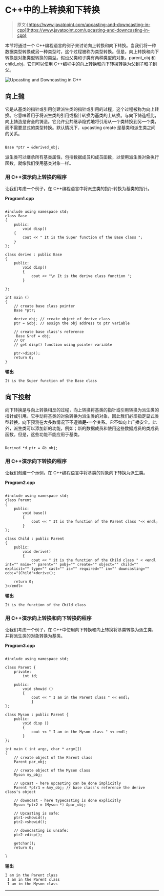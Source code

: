 # C++中的上转换和下转换

> 原文:[https://www.javatpoint.com/upcasting-and-downcasting-in-cpp](https://www.javatpoint.com/upcasting-and-downcasting-in-cpp)

本节将通过一个 C++编程语言的例子来讨论向上转换和向下转换。当我们将一种数据类型转换成另一种类型时，这个过程被称为类型转换。但是，向上转换和向下转换是对象类型转换的类型。假设父类和子类有两种类型的对象，parent_obj 和 child_obj，它们可以使用 C++编程中的向上转换和向下转换转换为父到子和子到父。

![Upcasting and Downcasting in C++](../Images/2240c3fe4d2e4018f698d227e5f4c40d.png)

## 向上抛

它是从基类的指针或引用创建派生类的指针或引用的过程，这个过程被称为向上转换。它意味着用于将派生类的引用或指针转换为基类的上转换。与向下铸造相比，向上铸造是安全的铸造。它允许公共继承隐式地将引用从一个类转换到另一个类，而不需要显式的类型转换。默认情况下，upcasting create 是基类和派生类之间的关系。

```

Base *ptr = &derived_obj;

```

派生类可以继承所有基类属性，包括数据成员和成员函数，以使用派生类对象执行函数，就像我们使用基类对象一样。

### 用 C++演示向上转换的程序

让我们考虑一个例子，在 C++编程语言中将派生类的指针转换为基类的指针。

**Program1.cpp**

```

#include using namespace std;
class Base
{
	public:
		void disp()
	{
		cout << " It is the Super function of the Base class ";
	}
};

class derive : public Base
{
	public:
		void disp()
		{
			cout << "\n It is the derive class function ";
		}

};

int main ()
{
	// create base class pointer
	Base *ptr;

	derive obj; // create object of derive class
	ptr = &obj; // assign the obj address to ptr variable

	// create base class's reference
	 Base &ref = obj; 
	// Or
	// get disp() function using pointer variable

	ptr->disp();
	return 0;
} 
```

**输出**

```
It is the Super function of the Base class

```

## 向下投射

向下转换是与向上转换相反的过程，向上转换将基类的指针或引用转换为派生类的指针或引用。它手动将基类的对象转换为派生类的对象，因此我们必须指定显式类型转换。向下预测在大多数情况下不遵循**是-一个**关系。它不如向上广播安全。此外，派生类可以添加新的功能，例如；新的数据成员和使用这些数据成员的类成员函数。但是，这些功能不能应用于基类。

```

Derived *d_ptr = &b_obj;

```

### 用 C++演示向下转换的程序

让我们创建一个示例，在 C++编程语言中将基类的对象向下转换为派生类。

**Program2.cpp**

```

#include using namespace std;
class Parent
{
	public:
		void base()
		{
			cout << " It is the function of the Parent class "<< endl; 
		}
};

class Child : public Parent
{
	public:
		void derive()
		{
			cout << " it is the function of the Child class " < <endl int="" main="" parent="" pobj="" create="" object="" child="" explicit="" type="" cast="" is="" required="" in="" downcasting="" cobj="(Child">derive();

	return 0;
}</endl> 
```

**输出**

```
It is the function of the Child class

```

### 用 C++演示向上转换和向下转换的程序

让我们考虑一个例子，在 C++中使用向下转换和向上转换将基类转换为派生类，并将派生类的对象转换为基类。

**Program3.cpp**

```

#include using namespace std;

class Parent {
	private:
		int id;

	public:
		void showid ()
		{
			cout << " I am in the Parent class " << endl;
			}	
};

class Myson : public Parent {
	public:
		void disp ()
		{
			cout << " I am in the Myson class " << endl;
		}
};

int main ( int argc, char * argv[])
{
	// create object of the Parent class
	Parent par_obj;

	// create object of the Myson class
	Myson my_obj;

	// upcast - here upcasting can be done implicitly
	Parent *ptr1 = &my_obj; // base class's reference the derive class's object

	// downcast - here typecasting is done explicitly 
	Myson *ptr2 = (Myson *) &par_obj;

	// Upcasting is safe:
	ptr1->showid();
	ptr2->showid();

	// downcasting is unsafe:
	ptr2->disp();

	getchar();
	return 0;

} 
```

**输出**

```
I am in the Parent class
 I am in the Parent class
 I am in the Myson class

```

* * *